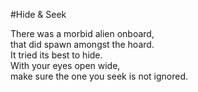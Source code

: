 #Hide & Seek

There was a morbid alien onboard,  
that did spawn amongst the hoard.  
It tried its best to hide.  
With your eyes open wide,  
make sure the one you seek is not ignored.
